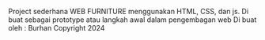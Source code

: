 Project sederhana WEB FURNITURE menggunakan HTML, CSS, dan js.
Di buat sebagai prototype atau langkah awal dalam pengembagan web
Di buat oleh : Burhan Copyright 2024